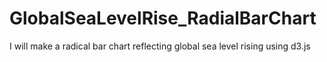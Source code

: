# GlobalSeaLevelRise_RadialBarChart
I will make a radical bar chart reflecting global sea level rising using d3.js

